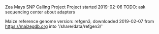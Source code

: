 Zea Mays SNP Calling Project
Project started 2019-02-06
TODO: ask sequencing center about adapters


Maize reference genome version: refgen3, downloaded 2019-02-07 from https://maizegdb.org into '/share/data/refgen3/'
